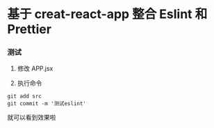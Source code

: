 # 基于 creat-react-app 整合 Eslint 和 Prettier

### 测试

1. 修改 APP.jsx

2. 执行命令

```
git add src
git commit -m '测试eslint'
```

就可以看到效果啦

